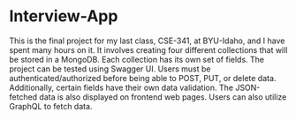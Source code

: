 # Interview-App

This is the final project for my last class, CSE-341, at BYU-Idaho, and I have spent many hours on it. It involves creating four different collections that will be stored in a MongoDB. Each collection has its own set of fields. The project can be tested using Swagger UI. Users must be authenticated/authorized before being able to POST, PUT, or delete data. Additionally, certain fields have their own data validation. The JSON-fetched data is also displayed on frontend web pages. Users can also utilize GraphQL to fetch data.
